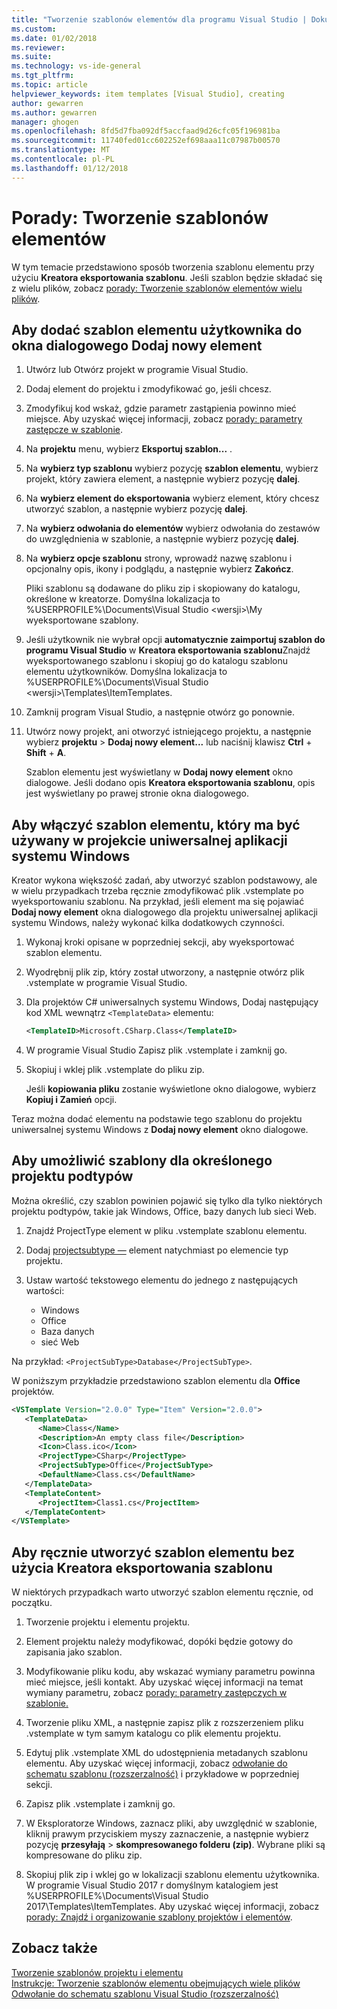 ```yaml
---
title: "Tworzenie szablonów elementów dla programu Visual Studio | Dokumentacja firmy Microsoft"
ms.custom: 
ms.date: 01/02/2018
ms.reviewer: 
ms.suite: 
ms.technology: vs-ide-general
ms.tgt_pltfrm: 
ms.topic: article
helpviewer_keywords: item templates [Visual Studio], creating
author: gewarren
ms.author: gewarren
manager: ghogen
ms.openlocfilehash: 8fd5d7fba092df5accfaad9d26cfc05f196981ba
ms.sourcegitcommit: 11740fed01cc602252ef698aaa11c07987b00570
ms.translationtype: MT
ms.contentlocale: pl-PL
ms.lasthandoff: 01/12/2018
---
```

# <a name="how-to-create-item-templates"></a>Porady: Tworzenie szablonów elementów

W tym temacie przedstawiono sposób tworzenia szablonu elementu przy użyciu **Kreatora eksportowania szablonu**. Jeśli szablon będzie składać się z wielu plików, zobacz [porady: Tworzenie szablonów elementów wielu plików](../ide/how-to-create-multi-file-item-templates.md).

## <a name="to-add-a-user-item-template-to-the-add-new-item-dialog-box"></a>Aby dodać szablon elementu użytkownika do okna dialogowego Dodaj nowy element

1. Utwórz lub Otwórz projekt w programie Visual Studio.

1. Dodaj element do projektu i zmodyfikować go, jeśli chcesz.

1. Zmodyfikuj kod wskaż, gdzie parametr zastąpienia powinno mieć miejsce. Aby uzyskać więcej informacji, zobacz [porady: parametry zastępcze w szablonie](../ide/how-to-substitute-parameters-in-a-template.md).

1. Na **projektu** menu, wybierz **Eksportuj szablon...** .

1. Na **wybierz typ szablonu** wybierz pozycję **szablon elementu**, wybierz projekt, który zawiera element, a następnie wybierz pozycję **dalej**.

1. Na **wybierz element do eksportowania** wybierz element, który chcesz utworzyć szablon, a następnie wybierz pozycję **dalej**.

1. Na **wybierz odwołania do elementów** wybierz odwołania do zestawów do uwzględnienia w szablonie, a następnie wybierz pozycję **dalej**.

1. Na **wybierz opcje szablonu** strony, wprowadź nazwę szablonu i opcjonalny opis, ikony i podglądu, a następnie wybierz **Zakończ**.

    Pliki szablonu są dodawane do pliku zip i skopiowany do katalogu, określone w kreatorze. Domyślna lokalizacja to %USERPROFILE%\Documents\Visual Studio \<wersji\>\My wyeksportowane szablony.

1. Jeśli użytkownik nie wybrał opcji **automatycznie zaimportuj szablon do programu Visual Studio** w **Kreatora eksportowania szablonu**Znajdź wyeksportowanego szablonu i skopiuj go do katalogu szablonu elementu użytkowników. Domyślna lokalizacja to %USERPROFILE%\Documents\Visual Studio \<wersji\>\Templates\ItemTemplates.

1. Zamknij program Visual Studio, a następnie otwórz go ponownie.

1. Utwórz nowy projekt, ani otworzyć istniejącego projektu, a następnie wybierz **projektu** > **Dodaj nowy element...**  lub naciśnij klawisz **Ctrl** + **Shift** + **A**.

   Szablon elementu jest wyświetlany w **Dodaj nowy element** okno dialogowe. Jeśli dodano opis **Kreatora eksportowania szablonu**, opis jest wyświetlany po prawej stronie okna dialogowego.

## <a name="to-enable-the-item-template-to-be-used-in-a-universal-windows-app-project"></a>Aby włączyć szablon elementu, który ma być używany w projekcie uniwersalnej aplikacji systemu Windows

Kreator wykona większość zadań, aby utworzyć szablon podstawowy, ale w wielu przypadkach trzeba ręcznie zmodyfikować plik .vstemplate po wyeksportowaniu szablonu. Na przykład, jeśli element ma się pojawiać **Dodaj nowy element** okna dialogowego dla projektu uniwersalnej aplikacji systemu Windows, należy wykonać kilka dodatkowych czynności.

1. Wykonaj kroki opisane w poprzedniej sekcji, aby wyeksportować szablon elementu.

1. Wyodrębnij plik zip, który został utworzony, a następnie otwórz plik .vstemplate w programie Visual Studio.

1. Dla projektów C# uniwersalnych systemu Windows, Dodaj następujący kod XML wewnątrz `<TemplateData>` elementu:

   ```xml
   <TemplateID>Microsoft.CSharp.Class</TemplateID>
   ```

1. W programie Visual Studio Zapisz plik .vstemplate i zamknij go.

1. Skopiuj i wklej plik .vstemplate do pliku zip.

     Jeśli **kopiowania pliku** zostanie wyświetlone okno dialogowe, wybierz **Kopiuj i Zamień** opcji.

Teraz można dodać elementu na podstawie tego szablonu do projektu uniwersalnej systemu Windows z **Dodaj nowy element** okno dialogowe.

## <a name="to-enable-templates-for-specific-project-subtypes"></a>Aby umożliwić szablony dla określonego projektu podtypów

Można określić, czy szablon powinien pojawić się tylko dla tylko niektórych projektu podtypów, takie jak Windows, Office, bazy danych lub sieci Web.

1. Znajdź ProjectType element w pliku .vstemplate szablonu elementu.

1. Dodaj [projectsubtype —](../extensibility/projectsubtype-element-visual-studio-templates.md) element natychmiast po elemencie typ projektu.

1. Ustaw wartość tekstowego elementu do jednego z następujących wartości:

    - Windows
    - Office
    - Baza danych
    - sieć Web

Na przykład: `<ProjectSubType>Database</ProjectSubType>`.

W poniższym przykładzie przedstawiono szablon elementu dla **Office** projektów.

```xml
<VSTemplate Version="2.0.0" Type="Item" Version="2.0.0">
   <TemplateData>
      <Name>Class</Name>
      <Description>An empty class file</Description>
      <Icon>Class.ico</Icon>
      <ProjectType>CSharp</ProjectType>
      <ProjectSubType>Office</ProjectSubType>
      <DefaultName>Class.cs</DefaultName>
   </TemplateData>
   <TemplateContent>
      <ProjectItem>Class1.cs</ProjectItem>
   </TemplateContent>
</VSTemplate>
```

## <a name="to-manually-create-an-item-template-without-using-the-export-template-wizard"></a>Aby ręcznie utworzyć szablon elementu bez użycia Kreatora eksportowania szablonu

W niektórych przypadkach warto utworzyć szablon elementu ręcznie, od początku.

1. Tworzenie projektu i elementu projektu.

1. Element projektu należy modyfikować, dopóki będzie gotowy do zapisania jako szablon.

1. Modyfikowanie pliku kodu, aby wskazać wymiany parametru powinna mieć miejsce, jeśli kontakt. Aby uzyskać więcej informacji na temat wymiany parametru, zobacz [porady: parametry zastępczych w szablonie.](../ide/how-to-substitute-parameters-in-a-template.md)

1. Tworzenie pliku XML, a następnie zapisz plik z rozszerzeniem pliku .vstemplate w tym samym katalogu co plik elementu projektu.

1. Edytuj plik .vstemplate XML do udostępnienia metadanych szablonu elementu. Aby uzyskać więcej informacji, zobacz [odwołanie do schematu szablonu (rozszerzalność)](../extensibility/visual-studio-template-schema-reference.md) i przykładowe w poprzedniej sekcji.

1. Zapisz plik .vstemplate i zamknij go.

1. W Eksploratorze Windows, zaznacz pliki, aby uwzględnić w szablonie, kliknij prawym przyciskiem myszy zaznaczenie, a następnie wybierz pozycję **przesyłają** > **skompresowanego folderu (zip)**. Wybrane pliki są kompresowane do pliku zip.

1. Skopiuj plik zip i wklej go w lokalizacji szablonu elementu użytkownika. W programie Visual Studio 2017 r domyślnym katalogiem jest %USERPROFILE%\Documents\Visual Studio 2017\Templates\ItemTemplates. Aby uzyskać więcej informacji, zobacz [porady: Znajdź i organizowanie szablony projektów i elementów](../ide/how-to-locate-and-organize-project-and-item-templates.md).

## <a name="see-also"></a>Zobacz także

[Tworzenie szablonów projektu i elementu](../ide/creating-project-and-item-templates.md)  
[Instrukcje: Tworzenie szablonów elementu obejmujących wiele plików](../ide/how-to-create-multi-file-item-templates.md)  
[Odwołanie do schematu szablonu Visual Studio (rozszerzalność)](../extensibility/visual-studio-template-schema-reference.md)
